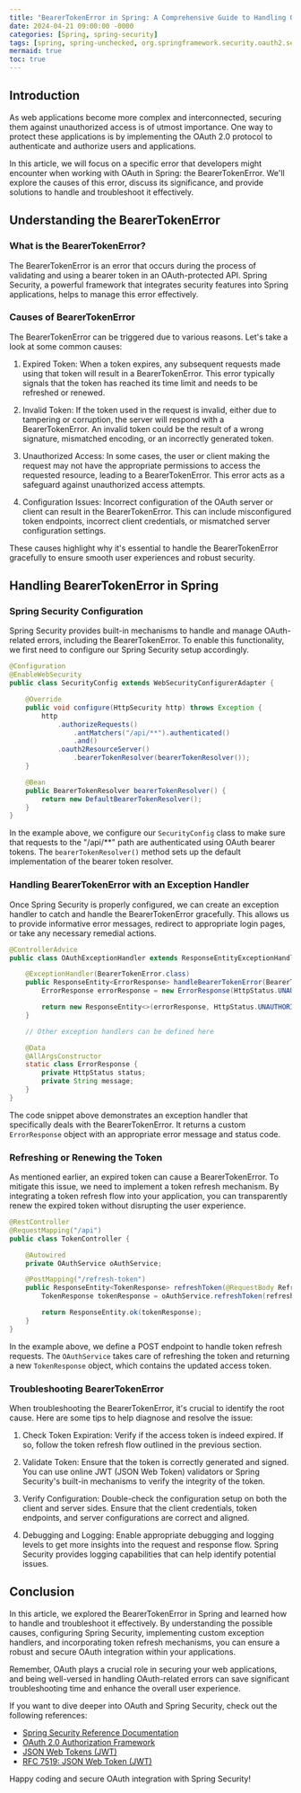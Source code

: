 ```yaml
---
title: "BearerTokenError in Spring: A Comprehensive Guide to Handling OAuth Errors"
date: 2024-04-21 09:00:00 -0000
categories: [Spring, spring-security]
tags: [spring, spring-unchecked, org.springframework.security.oauth2.server.resource]
mermaid: true
toc: true
---
```



## Introduction

As web applications become more complex and interconnected, securing them against unauthorized access is of utmost importance. One way to protect these applications is by implementing the OAuth 2.0 protocol to authenticate and authorize users and applications. 

In this article, we will focus on a specific error that developers might encounter when working with OAuth in Spring: the BearerTokenError. We'll explore the causes of this error, discuss its significance, and provide solutions to handle and troubleshoot it effectively.

## Understanding the BearerTokenError

### What is the BearerTokenError?

The BearerTokenError is an error that occurs during the process of validating and using a bearer token in an OAuth-protected API. Spring Security, a powerful framework that integrates security features into Spring applications, helps to manage this error effectively.

### Causes of BearerTokenError

The BearerTokenError can be triggered due to various reasons. Let's take a look at some common causes:

1. Expired Token: When a token expires, any subsequent requests made using that token will result in a BearerTokenError. This error typically signals that the token has reached its time limit and needs to be refreshed or renewed.

2. Invalid Token: If the token used in the request is invalid, either due to tampering or corruption, the server will respond with a BearerTokenError. An invalid token could be the result of a wrong signature, mismatched encoding, or an incorrectly generated token.

3. Unauthorized Access: In some cases, the user or client making the request may not have the appropriate permissions to access the requested resource, leading to a BearerTokenError. This error acts as a safeguard against unauthorized access attempts.

4. Configuration Issues: Incorrect configuration of the OAuth server or client can result in the BearerTokenError. This can include misconfigured token endpoints, incorrect client credentials, or mismatched server configuration settings.

These causes highlight why it's essential to handle the BearerTokenError gracefully to ensure smooth user experiences and robust security.

## Handling BearerTokenError in Spring

### Spring Security Configuration

Spring Security provides built-in mechanisms to handle and manage OAuth-related errors, including the BearerTokenError. To enable this functionality, we first need to configure our Spring Security setup accordingly.

```java
@Configuration
@EnableWebSecurity
public class SecurityConfig extends WebSecurityConfigurerAdapter {

    @Override
    public void configure(HttpSecurity http) throws Exception {
        http
            .authorizeRequests()
                .antMatchers("/api/**").authenticated()
                .and()
            .oauth2ResourceServer()
                .bearerTokenResolver(bearerTokenResolver());
    }

    @Bean
    public BearerTokenResolver bearerTokenResolver() {
        return new DefaultBearerTokenResolver();
    }
}
```

In the example above, we configure our `SecurityConfig` class to make sure that requests to the "/api/**" path are authenticated using OAuth bearer tokens. The `bearerTokenResolver()` method sets up the default implementation of the bearer token resolver.

### Handling BearerTokenError with an Exception Handler

Once Spring Security is properly configured, we can create an exception handler to catch and handle the BearerTokenError gracefully. This allows us to provide informative error messages, redirect to appropriate login pages, or take any necessary remedial actions.

```java
@ControllerAdvice
public class OAuthExceptionHandler extends ResponseEntityExceptionHandler {

    @ExceptionHandler(BearerTokenError.class)
    public ResponseEntity<ErrorResponse> handleBearerTokenError(BearerTokenError ex) {
        ErrorResponse errorResponse = new ErrorResponse(HttpStatus.UNAUTHORIZED, "Invalid OAuth token");

        return new ResponseEntity<>(errorResponse, HttpStatus.UNAUTHORIZED);
    }

    // Other exception handlers can be defined here

    @Data
    @AllArgsConstructor
    static class ErrorResponse {
        private HttpStatus status;
        private String message;
    }
}
```

The code snippet above demonstrates an exception handler that specifically deals with the BearerTokenError. It returns a custom `ErrorResponse` object with an appropriate error message and status code.

### Refreshing or Renewing the Token

As mentioned earlier, an expired token can cause a BearerTokenError. To mitigate this issue, we need to implement a token refresh mechanism. By integrating a token refresh flow into your application, you can transparently renew the expired token without disrupting the user experience.

```java
@RestController
@RequestMapping("/api")
public class TokenController {

    @Autowired
    private OAuthService oAuthService;

    @PostMapping("/refresh-token")
    public ResponseEntity<TokenResponse> refreshToken(@RequestBody RefreshTokenRequest refreshTokenRequest) {
        TokenResponse tokenResponse = oAuthService.refreshToken(refreshTokenRequest);

        return ResponseEntity.ok(tokenResponse);
    }
}
```

In the example above, we define a POST endpoint to handle token refresh requests. The `OAuthService` takes care of refreshing the token and returning a new `TokenResponse` object, which contains the updated access token.

### Troubleshooting BearerTokenError

When troubleshooting the BearerTokenError, it's crucial to identify the root cause. Here are some tips to help diagnose and resolve the issue:

1. Check Token Expiration: Verify if the access token is indeed expired. If so, follow the token refresh flow outlined in the previous section.

2. Validate Token: Ensure that the token is correctly generated and signed. You can use online JWT (JSON Web Token) validators or Spring Security's built-in mechanisms to verify the integrity of the token.

3. Verify Configuration: Double-check the configuration setup on both the client and server sides. Ensure that the client credentials, token endpoints, and server configurations are correct and aligned.

4. Debugging and Logging: Enable appropriate debugging and logging levels to get more insights into the request and response flow. Spring Security provides logging capabilities that can help identify potential issues.

## Conclusion

In this article, we explored the BearerTokenError in Spring and learned how to handle and troubleshoot it effectively. By understanding the possible causes, configuring Spring Security, implementing custom exception handlers, and incorporating token refresh mechanisms, you can ensure a robust and secure OAuth integration within your applications.

Remember, OAuth plays a crucial role in securing your web applications, and being well-versed in handling OAuth-related errors can save significant troubleshooting time and enhance the overall user experience.

If you want to dive deeper into OAuth and Spring Security, check out the following references:

- [Spring Security Reference Documentation](https://docs.spring.io/spring-security/site/docs/current/reference/html5/#oauth2)
- [OAuth 2.0 Authorization Framework](https://datatracker.ietf.org/doc/html/rfc6749)
- [JSON Web Tokens (JWT)](https://jwt.io/introduction/)
- [RFC 7519: JSON Web Token (JWT)](https://datatracker.ietf.org/doc/html/rfc7519)

Happy coding and secure OAuth integration with Spring Security!